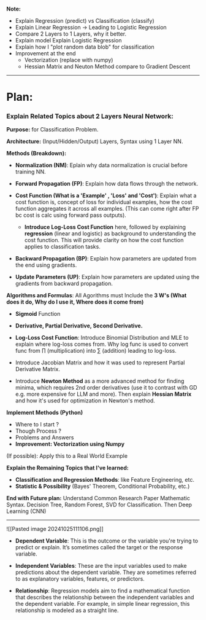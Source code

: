 **Note:** 
+ Explain Regression (predict) vs Classification (classify)
+ Explain Linear Regression -> Leading to Logistic Regression 
+ Compare 2 Layers to 1 Layers, why it better.
+ Explain model
	Explain Logistic Regression
+ Explain how I "plot random data blob" for classification
+ Improvement at the end
	+ Vectorization (replace with numpy)
	+ Hessian Matrix and Neuton Method compare to Gradient Descent

---

# Plan:

### Explain Related Topics about 2 Layers Neural Network: 

**Purpose:** for Classification Problem.

**Architecture:** (Input/Hidden/Output) Layers, Syntax using 1 Layer NN.

**Methods (Breakdown):** 
+ **Normalization (NM)**: Eplain why data normalization is crucial before training NN. 
	
+  **Forward Propagation (FP)**: Explain how data flows through the network.
	
+  **Cost Function (What is a 'Example' , 'Loss' and 'Cost')**: Explain what a cost function is, concept of loss for individual examples, how the cost function aggregates it across all examples. (This can come right after FP bc cost is calc using forward pass outputs).
	+ **Introduce Log-Loss Cost Function** here, followed by explaining **regression** (linear and logistic) as background to understanding the cost function. This will provide clarity on how the cost function applies to classification tasks.
	
+ **Backward Propagation (BP)**: Explain how parameters are updated from the end using gradients.
	
+ **Update Parameters (UP)**: Explain how parameters are updated using the gradients from backward propagation.


**Algorithms and Formulas**: All Agorithms must Include the **3 W's (What does it do, Why do I use it, Where does it come from)**
	
+ **Sigmoid** Function
	
+ **Derivative, Partial Derivative, Second Derivative.**
	
+ **Log-Loss Cost Function**: Introduce Binomial Distribution and MLE to explain where log-loss comes from. Why log func is used to convert func from $\prod$ (multiplication) into $\sum$ (addition) leading to log-loss.
	
+ Introduce Jacobian Matrix and how it was used to represent Partial Derivative Matrix.   
	
+ Introduce **Newton Method** as a more advanced method for finding minima, which requires 2nd order derivatives (use it to contrast with GD e.g. more expensive for LLM and more). Then explain **Hessian Matrix** and how it's used for optimization in Newton's method.


**Implement Methods (Python)** 
+ Where to I start ?
+ Though Process ?
+ Problems and Answers
+ **Improvement: Vectorization using Numpy** 

(If possible): Apply this to a Real World Example

**Explain the Remaining Topics that I've learned:**
+ **Classification and Regression Methods**: like Feature Engineering, etc.
+ **Statistic & Possibility** (Bayes' Theorem, Conditional Probability, etc.)


**End with Future plan:** Understand Common Research Paper Mathematic Syntax. Decision Tree, Random Forest, SVD for Classification. Then Deep Learning (CNN)

---


![[Pasted image 20241025111106.png]]

- **Dependent Variable**: This is the outcome or the variable you're trying to predict or explain. It’s sometimes called the target or the response variable.
    
- **Independent Variables**: These are the input variables used to make predictions about the dependent variable. They are sometimes referred to as explanatory variables, features, or predictors.
    
- **Relationship**: Regression models aim to find a mathematical function that describes the relationship between the independent variables and the dependent variable. For example, in simple linear regression, this relationship is modeled as a straight line.
